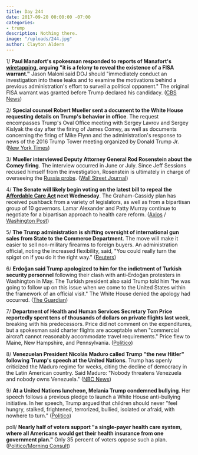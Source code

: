 ```yaml
---
title: Day 244
date: 2017-09-20 00:00:00 -07:00
categories:
- trump
description: Nothing there.
image: "/uploads/244.jpg"
author: Clayton Aldern
---
```


1/ **Paul Manafort's spokesman responded to reports of Manafort's [wiretapping](https://whatthefuckjusthappenedtoday.com/2017/09/19/day-243/#1-paul-manafort-was-wiretapped-follo), arguing "it is a felony to reveal the existence of a FISA warrant."** Jason Maloni said DOJ should "immediately conduct an investigation into these leaks and to examine the motivations behind a previous administration's effort to surveil a political opponent." The original FISA warrant was granted before Trump declared his candidacy. ([CBS News](https://www.cbsnews.com/news/paul-manafort-spokesman-responds-to-wiretapping-report/))

2/ **Special counsel Robert Mueller sent a document to the White House requesting details on Trump's behavior in office**. The request encompasses Trump's Oval Office meeting with Sergey Lavrov and Sergey Kislyak the day after the firing of James Comey, as well as documents concerning the firing of Mike Flynn and the administration's response to news of the 2016 Trump Tower meeting organized by Donald Trump Jr. ([New York Times](https://www.nytimes.com/2017/09/20/us/politics/mueller-trump-russia.html))

3/ **Mueller interviewed Deputy Attorney General Rod Rosenstein about the Comey firing**. The interview occurred in June or July. Since Jeff Sessions recused himself from the investigation, Rosenstein is ultimately in charge of overseeing the <a href="{{ site.baseurl }}/trump-russia-investigation/">Russia probe</a>. ([Wall Street Journal](https://www.wsj.com/articles/special-counsels-office-interviewed-deputy-attorney-general-rod-rosenstein-1505868289))

4/ **The Senate will likely begin voting on the latest bill to repeal the <a href="{{ site.url }}{{ site.baseurl }}/trump-health-care/">Affordable Care Act</a> next Wednesday**. The Graham-Cassidy plan has received pushback from a variety of legislators, as well as from a bipartisan group of 10 governors. Lamar Alexander and Patty Murray continue to negotiate for a bipartisan approach to health care reform. ([Axios](https://www.axios.com/senate-looks-to-start-voting-on-gop-health-plan-next-wednesday-2487208910.html) / [Washington Post](https://www.washingtonpost.com/powerpost/renewed-obamacare-repeal-effort-dealt-a-blow-as-governors-come-out-in-opposition/2017/09/19/499478fe-9d51-11e7-9083-fbfddf6804c2_story.html))

5/ **The Trump administration is shifting oversight of international gun sales from State to the Commerce Department**. The move will make it easier to sell non-military firearms to foreign buyers. An administration official, noting the increased flexibility, said, "You could really turn the spigot on if you do it the right way." ([Reuters](http://www.reuters.com/article/us-usa-trump-weapons-exclusive/exclusive-trump-administration-prepares-to-ease-export-rules-for-u-s-guns-idUSKCN1BU2N8))

6/ **Erdoğan said Trump apologized to him for the indictment of Turkish security personnel** following their clash with anti-Erdoğan protesters in Washington in May. The Turkish president also said Trump told him "he was going to follow up on this issue when we come to the United States within the framework of an official visit." The White House denied the apology had occurred. ([The Guardian](https://www.theguardian.com/us-news/2017/sep/19/turkey-trump-erdogan-apology-washington))

7/ **Department of Health and Human Services Secretary Tom Price reportedly spent tens of thousands of dollars on private flights last week**, breaking with his predecessors. Price did not comment on the expenditures, but a spokesman said charter flights are acceptable when "commercial aircraft cannot reasonably accommodate travel requirements." Price flew to Maine, New Hampshire, and Pennsylvania. ([Politico](http://www.politico.com/story/2017/09/19/tom-price-chartered-planes-flights-242908))

8/ **Venezuelan President Nicolás Maduro called Trump "the new Hitler" following Trump's speech at the United Nations**. Trump has openly criticized the Maduro regime for weeks, citing the decline of democracy in the Latin American country. Said Maduro: "Nobody threatens Venezuela and nobody owns Venezuela." ([NBC News](https://www.nbcnews.com/news/world/maduro-calls-trump-hitler-after-u-s-president-slams-venezuela-n802766))

9/ **At a United Nations luncheon, Melania Trump condemned bullying**. Her speech follows a previous pledge to launch a White House anti-bullying initiative. In her speech, Trump argued that children should never "feel hungry, stalked, frightened, terrorized, bullied, isolated or afraid, with nowhere to turn." ([Politico](http://www.politico.com/story/2017/09/20/melania-trump-un-lunch-bullying-242920))

poll/ **Nearly half of voters support "a single-payer health care system, where all Americans would get their health insurance from one government plan."** Only 35 percent of voters oppose such a plan. ([Politico/Morning Consult](http://www.politico.com/story/2017/09/20/single-payer-health-care-poll-242907))